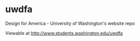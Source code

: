 # uwdfa

Design for America - University of Washington's website repo

Viewable at <http://www.students.washington.edu/uwdfa>